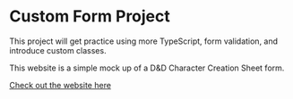 # Custom Form Project 

This project will get practice using more TypeScript, form validation, and introduce 
custom classes. 

This website is a simple mock up of a D&D Character Creation Sheet form. 

[Check out the website here](https://danhlogan.github.io/CPW203-AddProductForm/)
